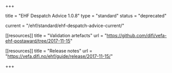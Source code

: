 +++

title = "EHF Despatch Advice 1.0.8"
type = "standard"
status = "deprecated"

current = "/ehf/standard/ehf-despatch-advice-current/"

[[resources]]
title = "Validation artefacts"
url = "https://github.com/difi/vefa-ehf-postaward/tree/2017-11-15"

[[resources]]
title = "Release notes"
url = "https://vefa.difi.no/ehf/guide/release/2017-11-15/"

+++

